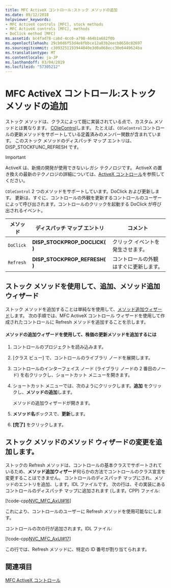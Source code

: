 ```yaml
---
title: MFC ActiveX コントロール:ストック メソッドの追加
ms.date: 09/12/2018
helpviewer_keywords:
- MFC ActiveX controls [MFC], stock methods
- MFC ActiveX controls [MFC], methods
- DoClick method [MFC]
ms.assetid: bc4fad78-cabd-4cc0-a798-464b1a682f0b
ms.openlocfilehash: 29cb0d6f53d4e8fbbce12a83b2eecb8658c82697
ms.sourcegitcommit: c3093251193944840e3d0a068ecc30e6449624ba
ms.translationtype: MT
ms.contentlocale: ja-JP
ms.lasthandoff: 03/04/2019
ms.locfileid: "57305212"
---
```

# <a name="mfc-activex-controls-adding-stock-methods"></a>MFC ActiveX コントロール:ストック メソッドの追加

ストック メソッドは、クラスによって既に実装されている点で、カスタム メソッドとは異なります。 [COleControl](../mfc/reference/colecontrol-class.md)します。 たとえば、`COleControl`コントロールの更新メソッドをサポートしている定義済みのメンバー関数が含まれています。 このストック メソッドのディスパッチ マップ エントリは、DISP_STOCKFUNC_REFRESH です。

>[!IMPORTANT]
> ActiveX は、新規の開発が使用できないレガシ テクノロジです。 ActiveX の置き換えの最新のテクノロジの詳細については、[ActiveX コントロール](activex-controls.md)を参照してください。

`COleControl` 2 つのメソッドをサポートしています。DoClick および更新します。 更新は、すぐに、コントロールの外観を更新するコントロールのユーザーによって呼び出されます。コントロールのクリックを起動する DoClick が呼び出されるイベント。

|メソッド|ディスパッチ マップ エントリ|コメント|
|------------|------------------------|-------------|
|`DoClick`|**DISP_STOCKPROP_DOCLICK( )**|クリック イベントを発生させます。|
|`Refresh`|**DISP_STOCKPROP_REFRESH( )**|コントロールの外観はすぐに更新します。|

##  <a name="_core_adding_a_stock_method_using_classwizard"></a> ストック メソッドを使用して、追加、メソッド追加ウィザード

ストック メソッドを追加することは単純なを使用して、[メソッド追加ウィザード](../ide/add-method-wizard.md)します。 次の手順では、MFC ActiveX コントロール ウィザードを使用して作成されたコントロールに Refresh メソッドを追加することを示します。

#### <a name="to-add-the-stock-refresh-method-using-the-add-method-wizard"></a>メソッドの追加ウィザードを使用して、株価の更新メソッドを追加するには

1. コントロールのプロジェクトを読み込みます。

1. [クラス ビュー] で、コントロールのライブラリ ノードを展開します。

1. コントロールのインターフェイス ノード (ライブラリ ノードの 2 番目のノード) を右クリックし、ショートカット メニューを開きます。

1. ショートカット メニューでは、次のようにクリックします。**追加** をクリックし、**メソッドの追加**します。

   メソッドの追加ウィザードが開きます。

1. **メソッド名**ボックスで、**更新**します。

1. **[完了]** をクリックします。

##  <a name="_core_classwizard_changes_for_stock_methods"></a> ストック メソッドのメソッド ウィザードの変更を追加します。

ストックの Refresh メソッドは、コントロールの基本クラスでサポートされているため、**メソッド追加ウィザード**何らかの方法でコントロールのクラス宣言を変更することはできません。 コントロールのディスパッチ マップにされ、メソッドのエントリを追加、します。IDL ファイルです。 次の行は、その実装にあるコントロールのディスパッチ マップに追加されます (します。CPP) ファイル:

[!code-cpp[NVC_MFC_AxUI#16](../mfc/codesnippet/cpp/mfc-activex-controls-adding-stock-methods_1.cpp)]

これにより、コントロールのユーザーに Refresh メソッドを使用可能なにします。

コントロールの次の行が追加されます。IDL ファイル:

[!code-cpp[NVC_MFC_AxUI#17](../mfc/codesnippet/cpp/mfc-activex-controls-adding-stock-methods_2.idl)]

この行では、Refresh メソッドに、特定の ID 番号が割り当てられます。

## <a name="see-also"></a>関連項目

[MFC ActiveX コントロール](../mfc/mfc-activex-controls.md)

